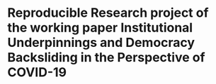 # Reproducible Research project of the working paper **Institutional Underpinnings and Democracy Backsliding in the Perspective of COVID-19**
